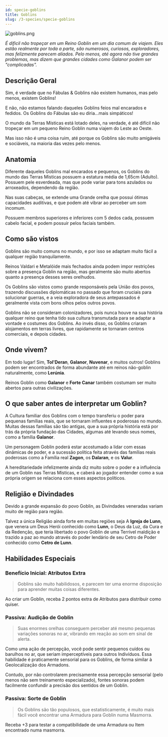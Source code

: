 ```yaml
---
id: specie-goblins
title: Goblins
slug: /3-species/specie-goblins
---
```


![goblins.png](https://s3.us-west-2.amazonaws.com/fabulas-e-goblins-book/%5Cvscode%5Ca1585ace-df77-4c02-8740-6788f993dc2f.png)

*É dificil não tropeçar em um Reino Goblin em um dia comum de viajem. Eles estão realmente por toda a parte, são numerosos, curiosos, exploradores, mas felizmente parecem aliados. Pelo menos, até agora não tive grandes problemas, mas dizem que grandes cidades como Galanor podem ser "complicadas".*

## Descrição Geral

Sim, é verdade que no Fábulas & Goblins não existem humanos, mas pelo menos, existem Goblins!

E não, não estamos falando daqueles Goblins feios mal encarados e fedidos. Os Goblins do Fábulas são eu diria...mais simpáticos!

O mundo da Terras Místicas está lotado deles, na verdade, é até difícil não tropeçar em um pequeno Reino Goblin numa viajem do Leste ao Oeste.

Mas isso não é uma coisa ruim, até porque os Goblins são muito amigáveis e sociáveis, na maioria das vezes pelo menos.

## Anatomia

Diferente daqueles Goblins mal encarados e pequenos, os Goblins do mundo das Terras Místicas possuem a estatura média de 1,65cm (Adulto).
Possuem pele esverdeada, mas que pode variar para tons azulados ou arroxeados, dependendo da região.

Nas suas cabeças, se extende uma Grande orelha que possui ótimas capacidades auditivas, e que podem até vibrar ao perceber um som incomum.

Possuem membros superiores e inferiores com 5 dedos cada, possuem cabelo facial, e podem possuir pelos faciais também.

## Como são vistos

Goblins são muito comuns no mundo, e por isso se adaptam muito fácil a qualquer região tranquilamente.

Reinos Valdari e Metalóide mais fechados ainda podem impor restrições sobre a presença Goblin na região, mas geralmente são muito abertos quanto a presença desses seres orelhudos.

Os Goblins são vistos como grande responsáveis pela União dos povos, trazendo discussões diplomáticas no passado que foram cruciais para solucionar guerras, e a veia exploradora de seus antepassados é geralmente vista com bons olhos pelos outros povos.

Goblins não se consideram colonizadores, pois nunca houve na sua história qualquer reino que tenha tido sua cultura transmutada para se adaptar a vontade e costumes dos Goblins. Ao invés disso, os Goblins criaram alojamentos em terras livres, que rapidamente se tornaram centros comerciais, e depois cidades.

## Onde vivem?

Em todo lugar!
Sim, **Tol'Deran**, **Galanor**, **Nuvenar**, e muitos outros!
Goblins podem ser encontrados de forma abundante até em reinos não-goblin naturalmente, como **Lerúnia**.

Reinos Goblin como **Galanor** e **Forte Canar** também costumam ser muito abertos para outras civilizações.

## O que saber antes de interpretar um Goblin?

A Cultura familiar dos Goblins com o tempo transferiu o poder para pequenas famílias reais, que se tornaram influentes e poderosas no mundo.
Muitas dessas famílias são tão antigas, que a sua própria história está por trás da própria fundação das Cidades, algumas até levando seus nomes, como a família **Galanor**.

Um personagem Goblin poderá estar acostumado a lidar com essas dinâmicas de poder, e a sucessão política feita através das famílias reais poderosas como a Família real **Zagon**, os **Dalaran**, e os **Valur**.

A hereditariedade infelizmente ainda diz muito sobre o poder e a influência de um Goblin nas Terras Místicas, e caberá ao jogador entender como a sua própria origem se relaciona com esses aspectos políticos.

## Religião e Divindades

Devido a grande expansão do povo Goblin, as Divindades veneradas variam muito de região para região.

Talvez a única Religião ainda forte em muitas regiões seja A **Igreja de Lunn**, que venera um Deus Herói conhecido como **Lunn**, o Deus da Luz, da Cura e da Redenção, que teria libertado o povo Goblin de uma Terrível maldição e trazido a paz ao mundo através do poder lendário de seu Cetro de Poder conhecido como **Cetro de Lunn**.

## Habilidades Especiais

### Benefício Inicial: Atributos Extra

> Goblins são muito habilidosos, e parecem ter uma enorme disposição para aprender muitas coisas diferentes.

Ao criar um Goblin, receba 2 pontos extra de Atributos para distribuir como quiser.

### Passiva: Audição de Goblin

> Suas enormes orelhas conseguem perceber até mesmo pequenas variações sonoras no ar, vibrando em reação ao som em sinal de alerta.

Como uma ação de percepção, você pode sentir pequenos cuídos ou barulhos no ar, que seriam imperceptíveis para outros Indivíduos.
Essa habilidade é praticamente sensorial para os Goblins, de forma similar à Geolocalização dos Armadons.

Contudo, por não controlarem precisamente essa percepção sensorial (pelo menos não sem treinamento especializado), fontes sonoras podem facilmente confundir a precisão dos sentidos de um Goblin.

### Passiva: Sorte de Goblin

> Os Goblins são tão populosos, que estatisticamente, é muito mais fácil você encontrar uma Armadura para Goblin numa Masmorra.

Receba +3 para testar a compatibilidade de uma Armadura ou Item encontrado numa masmorra.

